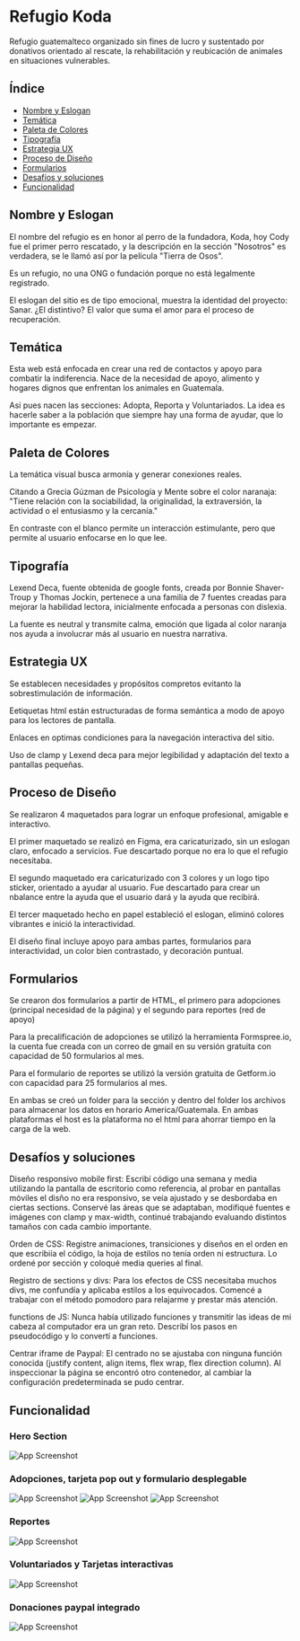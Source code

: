 # Refugio Koda

Refugio guatemalteco organizado sin fines de lucro y sustentado por donativos orientado al rescate, la rehabilitación y reubicación de animales en situaciones vulnerables.




## Índice

- [Nombre y Eslogan](#nombreyeslogan)
- [Temática](#tematica)
- [Paleta de Colores](#colores)
- [Tipografía](#tipografia)
- [Estrategia UX](#estrategiaux)
- [Proceso de Diseño](#procesodediseño)
- [Formularios](#formularios)
- [Desafíos y soluciones](#desafiosysoluciones)
- [Funcionalidad](#Funcionalidad)
## Nombre y Eslogan 

El nombre del refugio es en honor al perro de la fundadora, Koda, hoy Cody fue el primer perro rescatado, y la descripción en la sección "Nosotros" es verdadera, se le llamó así por la película "Tierra de Osos".

Es un refugio, no una ONG o fundación porque no está legalmente registrado.

El eslogan del sitio es de tipo emocional, muestra la identidad del proyecto: Sanar. ¿El distintivo? El valor que suma el amor para el proceso de recuperación.

## Temática

Esta web está enfocada en crear una red de contactos y apoyo para combatir la indiferencia. Nace de la necesidad de apoyo, alimento y hogares dignos que enfrentan los animales en Guatemala.

Así pues nacen las secciones: Adopta, Reporta y Voluntariados. La idea es hacerle saber a la población que siempre hay una forma de ayudar, que lo importante es empezar.


## Paleta de Colores

La temática visual busca armonía y generar conexiones reales.

Citando a Grecia Gúzman de Psicología y Mente sobre el color naranaja: "Tiene relación con la sociabilidad, la originalidad, la extraversión, la actividad o el entusiasmo y la cercanía."

En contraste con el blanco permite un interacción estimulante, pero que permite al usuario enfocarse en lo que lee.

## Tipografía

Lexend Deca, fuente obtenida de google fonts, creada por Bonnie Shaver-Troup y Thomas Jockin, pertenece a una familia de 7 fuentes creadas para mejorar la habilidad lectora, inicialmente enfocada a personas con dislexia.

La fuente es neutral y transmite calma, emoción que ligada al color naranja nos ayuda a involucrar más al usuario en nuestra narrativa.

## Estrategia UX

Se establecen necesidades y propósitos compretos evitanto la sobrestimulación de información.

Eetiquetas html están estructuradas de forma semántica a modo de apoyo para los lectores de pantalla. 

Enlaces en optimas condiciones para la navegación interactiva del sitio.

Uso de clamp y Lexend deca para mejor legibilidad y adaptación del texto a pantallas pequeñas.

## Proceso de Diseño

Se realizaron 4 maquetados para lograr un enfoque profesional, amigable e interactivo.

El primer maquetado se realizó en Figma, era caricaturizado, sin un eslogan claro, enfocado a servicios. Fue descartado porque no era lo que el refugio necesitaba.

El segundo maquetado era caricaturizado con 3 colores y un logo tipo sticker, orientado a ayudar al usuario. Fue descartado para crear un nbalance entre la ayuda que el usuario dará y la ayuda que recibirá.

El tercer maquetado hecho en papel estableció el eslogan, eliminó colores vibrantes e inició la interactividad.

El diseño final incluye apoyo para ambas partes, formularios para interactividad, un color bien contrastado, y decoración puntual.

## Formularios

Se crearon dos formularios a partir de HTML, el primero para adopciones (principal necesidad de la página) y el segundo para reportes (red de apoyo)

Para la precalificación de adopciones se utilizó la herramienta Formspree.io, la cuenta fue creada con un correo de gmail en su versión gratuita con capacidad de 50 formularios al mes.

Para el formulario de reportes se utilizó la versión gratuita de Getform.io con capacidad para 25 formularios al mes.

En ambas se creó un folder para la sección y dentro del folder los archivos para almacenar los datos en horario America/Guatemala. En ambas plataformas el host es la plataforma no el html para ahorrar tiempo en la carga de la web.

## Desafíos y soluciones

Diseño responsivo mobile first: Escribí código una semana y media utilizando la pantalla de escritorio como referencia, al probar en pantallas móviles el disño no era responsivo, se veía ajustado y se desbordaba en ciertas sections. Conservé las áreas que se adaptaban, modifiqué fuentes e imágenes con clamp y max-width, continué trabajando evaluando distintos tamaños con cada cambio importante.

Orden de CSS: Registre animaciones, transiciones y diseños en el orden en que escribiía el código, la hoja de estilos no tenía orden ni estructura. Lo ordené por sección y coloqué media queries al final.

Registro de sections y divs: Para los efectos de CSS necesitaba muchos divs, me confundía y aplicaba estilos a los equivocados. Comencé a trabajar con el método pomodoro para relajarme y prestar más atención.

functions de JS: Nunca había utilizado funciones y transmitir las ideas de mi cabeza al computador era un gran reto. Describí los pasos en pseudocódigo y lo convertí a funciones.

Centrar iframe de Paypal: El centrado no se ajustaba con ninguna función conocida (justify content, align items, flex wrap, flex direction column). Al inspeccionar la página se encontró otro contenedor, al cambiar la configuración predeterminada se pudo centrar.



## Funcionalidad

### Hero Section
![App Screenshot](/Images/Img_Readme/Herosection.png)

### Adopciones, tarjeta pop out y formulario desplegable

![App Screenshot](Images/Img_Readme/SecciondeAdopcion.png)
![App Screenshot](Images/Img_Readme/Tarjetadesplegable.png)
![App Screenshot](Images/Img_Readme/preaplicacion.png)


### Reportes

![App Screenshot](Images/Img_Readme/Reportes.png)

### Voluntariados y Tarjetas interactivas

![App Screenshot](Images/Img_Readme/Tarjetasinteractivas.png)

### Donaciones paypal integrado

![App Screenshot](Images/Img_Readme/Donaciones.png)


